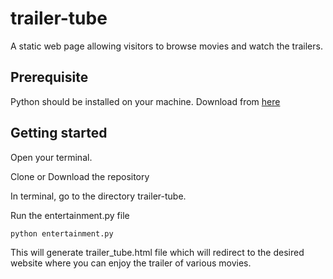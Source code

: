 # trailer-tube
A static web page allowing visitors to browse movies and watch the trailers.

## Prerequisite
Python should be installed on your machine.
Download from [here](https://www.python.org/download/releases/2.7/)

## Getting started
Open your terminal.

Clone or Download the repository

In terminal, go to the directory trailer-tube.

Run the entertainment.py file
```
python entertainment.py
```

This will generate trailer_tube.html file which will redirect to the desired website where you can enjoy the trailer of various movies.

